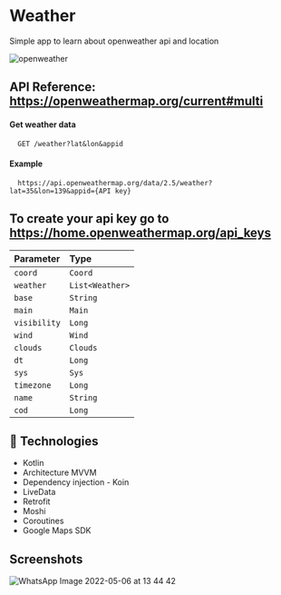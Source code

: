 # Weather

Simple app to learn about openweather api and location


![openweather](https://user-images.githubusercontent.com/54027680/167178134-9e065221-f5d8-467c-a2fa-cc47fd38084a.jpg)



## API Reference: https://openweathermap.org/current#multi

#### Get weather data

```http
  GET /weather?lat&lon&appid

```


#### Example

```http
  https://api.openweathermap.org/data/2.5/weather?lat=35&lon=139&appid={API key}

```

## To create your api key go to https://home.openweathermap.org/api_keys

| Parameter | Type     | 
| :-------- | :------- | 
| `coord`      | `Coord` | 
| `weather`      | `List<Weather>` | 
| `base`      | `String` | 
| `main`      | `Main` | 
| `visibility`      | `Long` | 
| `wind`      | `Wind` | 
| `clouds`      | `Clouds` | 
| `dt`      | `Long` | 
| `sys`      | `Sys` | 
| `timezone`      | `Long` | 
| `name`      | `String` | 
| `cod`      | `Long` | 


## 🚀 Technologies
* Kotlin
* Architecture MVVM
* Dependency injection - Koin
* LiveData
* Retrofit
* Moshi
* Coroutines
* Google Maps SDK



## Screenshots

![WhatsApp Image 2022-05-06 at 13 44 42](https://user-images.githubusercontent.com/54027680/167176893-d1d8caea-7ee8-4793-b1e2-f7238334e535.jpeg)


